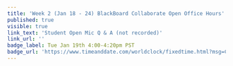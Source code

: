 ```yaml
---
title: 'Week 2 (Jan 18 - 24) BlackBoard Collaborate Open Office Hours'
published: true
visible: true
link_text: 'Student Open Mic Q & A (not recorded)'
link_url: ''
badge_label: Tue Jan 19th 4:00-4:20pm PST
badge_url: 'https://www.timeanddate.com/worldclock/fixedtime.html?msg=CMPT-363+Review+and+Discussion&iso=20210119T1530&p1=256&am=20'
---
```

